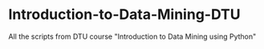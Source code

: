 Introduction-to-Data-Mining-DTU
===============================

All the scripts from DTU course "Introduction to Data Mining using Python"
